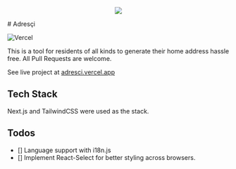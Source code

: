 <p align="center">
<img src="https://res.cloudinary.com/dpadpvzas/image/upload/v1619296502/adresci-logo.png"/>
</p>
# Adresçi

![Vercel](https://img.shields.io/badge/vercel-deployed-brightgreen)

This is a tool for residents of all kinds to generate their home address hassle free. All Pull Requests are welcome.

See live project at [adresci.vercel.app](https://adresci.vercel.app)

## Tech Stack

Next.js and TailwindCSS were used as the stack.

## Todos

- [] Language support with i18n.js
- [] Implement React-Select for better styling across browsers.

